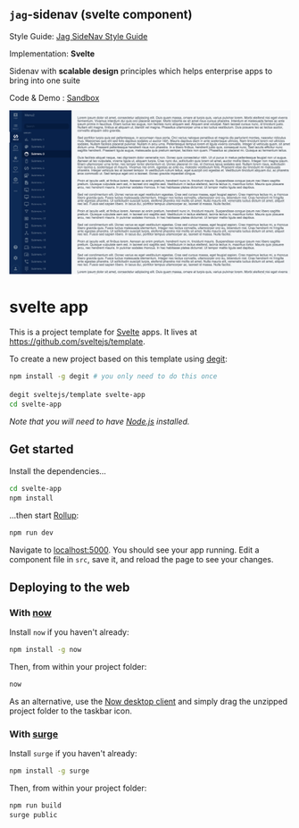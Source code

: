 ## `jag`-sidenav (svelte component)

Style Guide: [Jag SideNav Style Guide](https://github.com/jagadeeshpalaniappan/jag-sidenav-v1) 

Implementation: **Svelte**

Sidenav with **scalable design** principles which helps enterprise apps to bring into one suite

Code & Demo : [Sandbox](https://codesandbox.io/s/github/jagadeeshpalaniappan/jag-sidenav-v1--svelte) 

![alt text](https://raw.githubusercontent.com/jagadeeshpalaniappan/jag-sidemenu-v1-css/master/design.png)



# svelte app

This is a project template for [Svelte](https://svelte.technology) apps. It lives at https://github.com/sveltejs/template.

To create a new project based on this template using [degit](https://github.com/Rich-Harris/degit):

```bash
npm install -g degit # you only need to do this once

degit sveltejs/template svelte-app
cd svelte-app
```

*Note that you will need to have [Node.js](https://nodejs.org) installed.*


## Get started

Install the dependencies...

```bash
cd svelte-app
npm install
```

...then start [Rollup](https://rollupjs.org):

```bash
npm run dev
```

Navigate to [localhost:5000](http://localhost:5000). You should see your app running. Edit a component file in `src`, save it, and reload the page to see your changes.


## Deploying to the web

### With [now](https://zeit.co/now)

Install `now` if you haven't already:

```bash
npm install -g now
```

Then, from within your project folder:

```bash
now
```

As an alternative, use the [Now desktop client](https://zeit.co/download) and simply drag the unzipped project folder to the taskbar icon.

### With [surge](https://surge.sh/)

Install `surge` if you haven't already:

```bash
npm install -g surge
```

Then, from within your project folder:

```bash
npm run build
surge public
```
